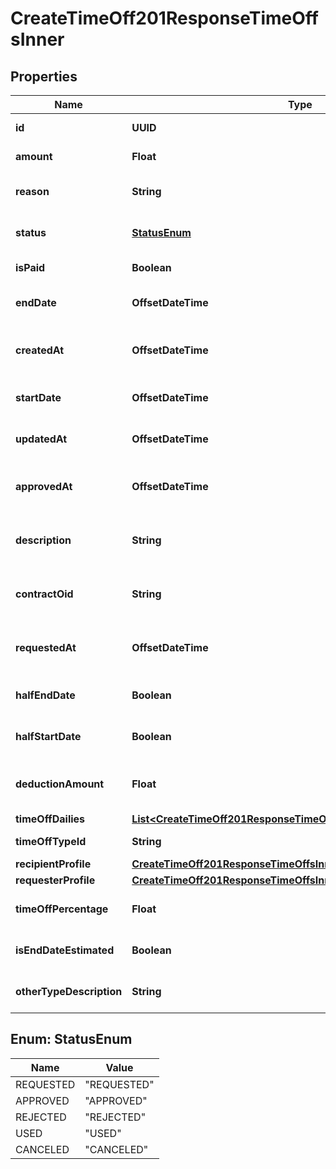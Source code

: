 

# CreateTimeOff201ResponseTimeOffsInner


## Properties

| Name | Type | Description | Notes |
|------------ | ------------- | ------------- | -------------|
|**id** | **UUID** | The time off id |  |
|**amount** | **Float** | The amount of time off |  |
|**reason** | **String** | The reason for the time off |  [optional] |
|**status** | [**StatusEnum**](#StatusEnum) | The status of the time off |  [optional] |
|**isPaid** | **Boolean** | Is the time off paid |  |
|**endDate** | **OffsetDateTime** | The end date of the time off |  |
|**createdAt** | **OffsetDateTime** | The creation date of the time off |  |
|**startDate** | **OffsetDateTime** | The start date of the time off |  |
|**updatedAt** | **OffsetDateTime** | The update date of the time off |  |
|**approvedAt** | **OffsetDateTime** | The approval date of the time off |  [optional] |
|**description** | **String** | The description of the time off |  [optional] |
|**contractOid** | **String** | The contract id of the time off |  [optional] |
|**requestedAt** | **OffsetDateTime** | The request date of the time off |  |
|**halfEndDate** | **Boolean** | Is the end date a half day |  |
|**halfStartDate** | **Boolean** | Is the start date a half day |  |
|**deductionAmount** | **Float** | The deduction amount of the time off |  [optional] |
|**timeOffDailies** | [**List&lt;CreateTimeOff201ResponseTimeOffsInnerTimeOffDailiesInner&gt;**](CreateTimeOff201ResponseTimeOffsInnerTimeOffDailiesInner.md) |  |  [optional] |
|**timeOffTypeId** | **String** | The time off type id |  |
|**recipientProfile** | [**CreateTimeOff201ResponseTimeOffsInnerRecipientProfile**](CreateTimeOff201ResponseTimeOffsInnerRecipientProfile.md) |  |  [optional] |
|**requesterProfile** | [**CreateTimeOff201ResponseTimeOffsInnerRequesterProfile**](CreateTimeOff201ResponseTimeOffsInnerRequesterProfile.md) |  |  [optional] |
|**timeOffPercentage** | **Float** | The time off percentage |  [optional] |
|**isEndDateEstimated** | **Boolean** | Is the end date estimated |  [optional] |
|**otherTypeDescription** | **String** | The other type description |  [optional] |



## Enum: StatusEnum

| Name | Value |
|---- | -----|
| REQUESTED | &quot;REQUESTED&quot; |
| APPROVED | &quot;APPROVED&quot; |
| REJECTED | &quot;REJECTED&quot; |
| USED | &quot;USED&quot; |
| CANCELED | &quot;CANCELED&quot; |



